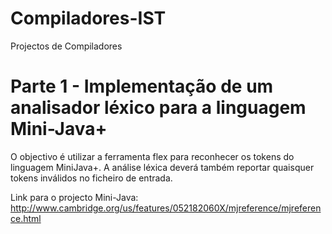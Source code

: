 # Compiladores-IST
Projectos de Compiladores

# Parte 1 - Implementação de um analisador léxico para a linguagem Mini-Java+

O objectivo é utilizar a ferramenta flex para reconhecer os tokens do
linguagem MiniJava+. A análise léxica deverá também reportar quaisquer tokens
inválidos no ficheiro de entrada.

Link para o projecto Mini-Java: http://www.cambridge.org/us/features/052182060X/mjreference/mjreference.html
